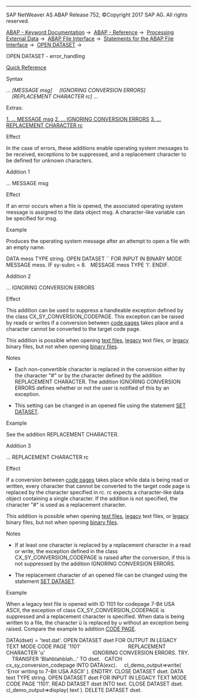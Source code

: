   

* * *

SAP NetWeaver AS ABAP Release 752, ©Copyright 2017 SAP AG. All rights reserved.

[ABAP - Keyword Documentation](https://help.sap.com/doc/abapdocu_752_index_htm/7.52/en-US/abenabap.htm) →  [ABAP - Reference](https://help.sap.com/doc/abapdocu_752_index_htm/7.52/en-US/abenabap_reference.htm) →  [Processing External Data](https://help.sap.com/doc/abapdocu_752_index_htm/7.52/en-US/abenabap_language_external_data.htm) →  [ABAP File Interface](https://help.sap.com/doc/abapdocu_752_index_htm/7.52/en-US/abenabap_language_files.htm) →  [Statements for the ABAP File Interface](https://help.sap.com/doc/abapdocu_752_index_htm/7.52/en-US/abenfile_interface_statements.htm) →  [OPEN DATASET](https://help.sap.com/doc/abapdocu_752_index_htm/7.52/en-US/abapopen_dataset.htm) → 

OPEN DATASET - error\_handling

[Quick Reference](https://help.sap.com/doc/abapdocu_752_index_htm/7.52/en-US/abapopen_dataset_shortref.htm)

Syntax

... *\[*MESSAGE msg*\]*
    *\[*IGNORING CONVERSION ERRORS*\]*
    *\[*REPLACEMENT CHARACTER rc*\]* ...

Extras:

[1\. ... MESSAGE msg](#!ABAP_ADDITION_1@1@)
[2\. ... IGNORING CONVERSION ERRORS](#!ABAP_ADDITION_2@2@)
[3\. ... REPLACEMENT CHARACTER rc](#!ABAP_ADDITION_3@3@)

Effect

In the case of errors, these additions enable operating system messages to be received, exceptions to be suppressed, and a replacement character to be defined for unknown characters.

Addition 1

... MESSAGE msg

Effect

If an error occurs when a file is opened, the associated operating system message is assigned to the data object msg. A character-like variable can be specified for msg.

Example

Produces the operating system message after an attempt to open a file with an empty name.

DATA mess TYPE string.
OPEN DATASET \`\` FOR INPUT IN BINARY MODE MESSAGE mess.
IF sy-subrc = 8.
  MESSAGE mess TYPE 'I'.
ENDIF.

Addition 2

... IGNORING CONVERSION ERRORS

Effect

This addition can be used to suppress a handleable exception defined by the class CX\_SY\_CONVERSION\_CODEPAGE. This exception can be raised by reads or writes if a conversion between [code pages](https://help.sap.com/doc/abapdocu_752_index_htm/7.52/en-US/abencodepage_glosry.htm "Glossary Entry") takes place and a character cannot be converted to the target code page.

This addition is possible when opening [text files](https://help.sap.com/doc/abapdocu_752_index_htm/7.52/en-US/abentext_file_glosry.htm "Glossary Entry"), [legacy](https://help.sap.com/doc/abapdocu_752_index_htm/7.52/en-US/abenlegacy_file_glosry.htm "Glossary Entry") text files, or [legacy](https://help.sap.com/doc/abapdocu_752_index_htm/7.52/en-US/abenlegacy_file_glosry.htm "Glossary Entry") binary files, but not when opening [binary files](https://help.sap.com/doc/abapdocu_752_index_htm/7.52/en-US/abenbinary_file_glosry.htm "Glossary Entry").

Notes

-   Each non-convertible character is replaced in the conversion either by the character "#" or by the character defined by the addition REPLACEMENT CHARACTER. The addition IGNORING CONVERSION ERRORS defines whether or not the user is notified of this by an exception.
    
-   This setting can be changed in an opened file using the statement [SET DATASET](https://help.sap.com/doc/abapdocu_752_index_htm/7.52/en-US/abapset_dataset.htm).
    

Example

See the addition REPLACEMENT CHARACTER.

Addition 3

... REPLACEMENT CHARACTER rc

Effect

If a conversion between [code pages](https://help.sap.com/doc/abapdocu_752_index_htm/7.52/en-US/abencodepage_glosry.htm "Glossary Entry") takes place while data is being read or written, every character that cannot be converted to the target code page is replaced by the character specified in rc. rc expects a character-like data object containing a single character. If the addition is not specified, the character "#" is used as a replacement character.

This addition is possible when opening [text files](https://help.sap.com/doc/abapdocu_752_index_htm/7.52/en-US/abentext_file_glosry.htm "Glossary Entry"), [legacy](https://help.sap.com/doc/abapdocu_752_index_htm/7.52/en-US/abenlegacy_file_glosry.htm "Glossary Entry") text files, or [legacy](https://help.sap.com/doc/abapdocu_752_index_htm/7.52/en-US/abenlegacy_file_glosry.htm "Glossary Entry") binary files, but not when opening [binary files](https://help.sap.com/doc/abapdocu_752_index_htm/7.52/en-US/abenbinary_file_glosry.htm "Glossary Entry").

Notes

-   If at least one character is replaced by a replacement character in a read or write, the exception defined in the class CX\_SY\_CONVERSION\_CODEPAGE is raised after the conversion, if this is not suppressed by the addition IGNORING CONVERSION ERRORS.
    
-   The replacement character of an opened file can be changed using the statement [SET DATASET](https://help.sap.com/doc/abapdocu_752_index_htm/7.52/en-US/abapset_dataset.htm).
    

Example

When a legacy text file is opened with ID 1101 for codepage 7-Bit USA ASCII, the exception of class CX\_SY\_CONVERSION\_CODEPAGE is suppressed and a replacement character is specified. When data is being written to a file, the character ü is replaced by u without an exception being raised. Compare the example to addition [CODE PAGE](https://help.sap.com/doc/abapdocu_752_index_htm/7.52/en-US/abapopen_dataset_code_page.htm).

DATA(dset) = 'test.dat'.
OPEN DATASET dset FOR OUTPUT IN LEGACY TEXT MODE CODE PAGE '1101'
                                REPLACEMENT CHARACTER 'u'
                                IGNORING CONVERSION ERRORS.
TRY.
    TRANSFER 'Blahblahblah...' TO dset.
  CATCH cx\_sy\_conversion\_codepage INTO DATA(exc).
    cl\_demo\_output=>write( 'Error writing to 7-Bit USA ASCII' ).
ENDTRY.
CLOSE DATASET dset.
DATA text TYPE string.
OPEN DATASET dset FOR INPUT IN LEGACY TEXT MODE CODE PAGE '1101'.
READ DATASET dset INTO text.
CLOSE DATASET dset.
cl\_demo\_output=>display( text ).
DELETE DATASET dset.